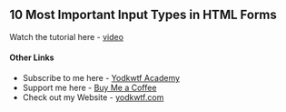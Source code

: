 ## 10 Most Important Input Types in HTML Forms

Watch the tutorial here - [video](https://youtu.be/5Nt-e0ZiVMM)

#### Other Links

- Subscribe to me here - [Yodkwtf Academy](https://youtube.com/yodkwtf)
- Support me here - [Buy Me a Coffee](https://www.buymeacoffee.com/yodkwtf)
- Check out my Website - [yodkwtf.com](https://yodkwtf.com)
